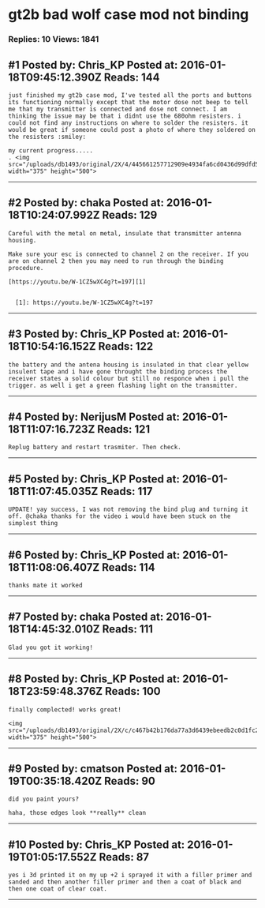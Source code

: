# gt2b bad wolf case mod not binding

### Replies: 10 Views: 1841

## \#1 Posted by: Chris_KP Posted at: 2016-01-18T09:45:12.390Z Reads: 144

```
just finished my gt2b case mod, I've tested all the ports and buttons its functioning normally except that the motor dose not beep to tell me that my transmitter is connected and dose not connect. I am thinking the issue may be that i didnt use the 680ohm resisters. i could not find any instructions on where to solder the resisters. it would be great if someone could post a photo of where they soldered on the resisters :smiley:

my current progress.....
. <img src="/uploads/db1493/original/2X/4/445661257712909e4934fa6cd0436d99dfd58546.JPG" width="375" height="500">
```

---
## \#2 Posted by: chaka Posted at: 2016-01-18T10:24:07.992Z Reads: 129

```
Careful with the metal on metal, insulate that transmitter antenna housing.

Make sure your esc is connected to channel 2 on the receiver. If you are on channel 2 then you may need to run through the binding procedure.

[https://youtu.be/W-1CZ5wXC4g?t=197][1]


  [1]: https://youtu.be/W-1CZ5wXC4g?t=197
```

---
## \#3 Posted by: Chris_KP Posted at: 2016-01-18T10:54:16.152Z Reads: 122

```
the battery and the antena housing is insulated in that clear yellow insulent tape and i have gone throught the binding process the receiver states a solid colour but still no responce when i pull the trigger. as well i get a green flashing light on the transmitter.
```

---
## \#4 Posted by: NerijusM Posted at: 2016-01-18T11:07:16.723Z Reads: 121

```
Replug battery and restart trasmiter. Then check.
```

---
## \#5 Posted by: Chris_KP Posted at: 2016-01-18T11:07:45.035Z Reads: 117

```
UPDATE! yay success, I was not removing the bind plug and turning it off. @chaka thanks for the video i would have been stuck on the simplest thing
```

---
## \#6 Posted by: Chris_KP Posted at: 2016-01-18T11:08:06.407Z Reads: 114

```
thanks mate it worked
```

---
## \#7 Posted by: chaka Posted at: 2016-01-18T14:45:32.010Z Reads: 111

```
Glad you got it working!
```

---
## \#8 Posted by: Chris_KP Posted at: 2016-01-18T23:59:48.376Z Reads: 100

```
finally complected! works great!  

<img src="/uploads/db1493/original/2X/c/c467b42b176da77a3d6439ebeedb2c0d1fc269de.JPG" width="375" height="500">
```

---
## \#9 Posted by: cmatson Posted at: 2016-01-19T00:35:18.420Z Reads: 90

```
did you paint yours?

haha, those edges look **really** clean
```

---
## \#10 Posted by: Chris_KP Posted at: 2016-01-19T01:05:17.552Z Reads: 87

```
yes i 3d printed it on my up +2 i sprayed it with a filler primer and sanded and then another filler primer and then a coat of black and then one coat of clear coat.
```

---
